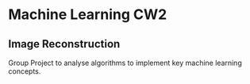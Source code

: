 # Machine Learning CW2

## Image Reconstruction

Group Project to analyse algorithms to implement key machine learning concepts.

<p align="center">
  <img src=".6.2/6G_1" alt="">
</p>

<p align="center">
  <img src=".6.2/6SP_1" alt="">
</p>

